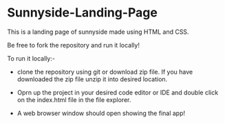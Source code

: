 # Sunnyside-Landing-Page

This is a landing page of sunnyside made using HTML and CSS.

Be free to fork the repository and run it locally!

To run it locally:-

- clone the repository using git or download zip file. If you have downloaded the zip file unzip it into desired location.

- Oprn up the project in your desired code editor or IDE and double click on the index.html file in the file explorer.

- A web browser window should open showing the final app!
